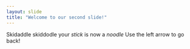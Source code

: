 ```yaml
---
layout: slide
title: "Welcome to our second slide!"
---
```

Skidaddle skiddodle your *stick* is now a *noodle*
Use the left arrow to go back!
